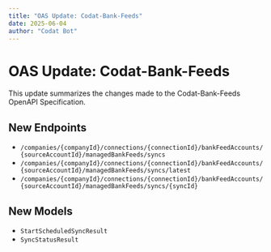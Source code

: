 ```yaml
---
title: "OAS Update: Codat-Bank-Feeds"
date: 2025-06-04
author: "Codat Bot"
---
```


# OAS Update: Codat-Bank-Feeds

This update summarizes the changes made to the Codat-Bank-Feeds OpenAPI Specification.


## New Endpoints

- `/companies/{companyId}/connections/{connectionId}/bankFeedAccounts/{sourceAccountId}/managedBankFeeds/syncs`
- `/companies/{companyId}/connections/{connectionId}/bankFeedAccounts/{sourceAccountId}/managedBankFeeds/syncs/latest`
- `/companies/{companyId}/connections/{connectionId}/bankFeedAccounts/{sourceAccountId}/managedBankFeeds/syncs/{syncId}`

## New Models

- `StartScheduledSyncResult`
- `SyncStatusResult`
